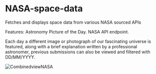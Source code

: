 # NASA-space-data 
Fetches and displays space data from various NASA sourced APIs

Features: Astronomy Picture of the Day. 
NASA API endpoint. 

Each day a different image or photograph of our fascinating universe is featured, along with a brief explanation written by a professional astronomer, previous submissions can also be viewed and filtered with DD/MM/YYYY.

![CombinedviewNASA](https://user-images.githubusercontent.com/63796776/185583428-b88fb9b7-25cb-4a62-80d4-2cbcdb4fe966.png)
